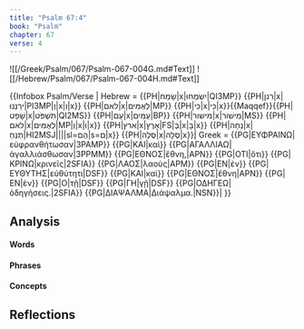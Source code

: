 ```yaml
---
title: "Psalm 67:4"
book: "Psalm"
chapter: 67
verse: 4
---
```

![[/Greek/Psalm/067/Psalm-067-004G.md#Text]]
![[/Hebrew/Psalm/067/Psalm-067-004H.md#Text]]

{{Infobox Psalm/Verse |
  Hebrew = {{PH|שָׂמַח|x|יִשְׂמְחוּ|QI3MP}} {{PH|רנן|x|ירַנְּנוּ|PI3MP|וְ|x|וִ|x}} {{PH|לאם|x|לְאֻמִּים|MP}} {{PH|כִּי|x|כִּי|x}}{{Maqqef}}{{PH|שָׁפַט|x|תִשְׁפֹּט|QI2MS}} {{PH|עַם|x|עַמִּים|BP}} {{PH|מישור|x|מִישׁוֹר|MS}} {{PH|לאם|x|לְאֻמִּים|MP|וְ|x|וּ|x}} {{PH|ארץ|x|אָרֶץ|FS|בְּ|x|בָּ|x}} {{PH|נָחָה|x|תַּנְחֵ|HI2MSJ||||sl=הֶם|s=ם|x}} {{PH|סֶלֶה|x|סֶלָה|x}}׃|
  Greek = {{PG|ΕΥΦΡΑΙΝΩ|εὐφρανθήτωσαν|3PAMP}} {{PG|ΚΑΙ|καὶ}} {{PG|ΑΓΑΛΛΙΑΩ|ἀγαλλιάσθωσαν|3PPMM}} {{PG|ΕΘΝΟΣ|ἔθνη,|APN}} {{PG|ΟΤΙ|ὅτι}} {{PG|ΚΡΙΝΩ|κρινεῖς|2SFIA}} {{PG|ΛΑΟΣ|λαοὺς|APM}} {{PG|ΕΝ|ἐν}} {{PG|ΕΥΘΥΤΗΣ|εὐθύτητι|DSF}} {{PG|ΚΑΙ|καὶ}} {{PG|ΕΘΝΟΣ|ἔθνη|APN}} {{PG|ΕΝ|ἐν}} {{PG|Ο|τῇ|DSF}} {{PG|ΓΗ|γῇ|DSF}} {{PG|ΟΔΗΓΕΩ|ὁδηγήσεις.|2SFIA}} {{PG|ΔΙΑΨΑΛΜΑ|Διάψαλμα.|NSN}}|
}}

## Analysis

#### Words

#### Phrases

#### Concepts

## Reflections

